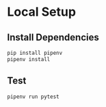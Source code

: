 # Local Setup

## Install Dependencies

```bash
pip install pipenv
pipenv install
```

## Test

```bash
pipenv run pytest
```